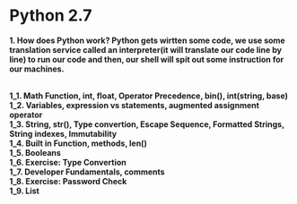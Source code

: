# Python 2.7

<b>1. How does Python work?<b>
Python gets wirtten some code, we use some translation service called an interpreter(it will translate our code line by line) to run our code and then, our shell will spit out some instruction for our machines.

<br>
1_1. Math Function, int, float, Operator Precedence, bin(), int(string, base)<br>
1_2. Variables, expression vs statements, augmented assignment operator <br>
1_3. String, str(), Type convertion, Escape Sequence, Formatted Strings, String indexes, Immutability<br>
1_4. Built in Function, methods, len()<br>
1_5. Booleans<br>
1_6. Exercise: Type Convertion<br>
1_7. Developer Fundamentals, comments<br>
1_8. Exercise: Password Check<br>
1_9. List
